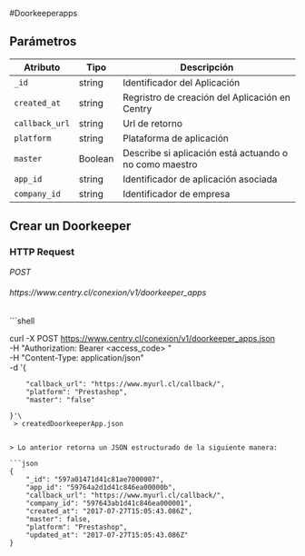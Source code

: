 #Doorkeeperapps



## Parámetros


| Atributo           |   Tipo  |                                      Descripción                                      |
| ---------          | ------- | ------------------------------------------------------------------------------------- |
| `_id`              | string  | Identificador del Aplicación                    |
| `created_at`       | string  | Regristro de creación del Aplicación en Centry                     |
| `callback_url`     | string  | Url de retorno                      |
| `platform`         | string  | Plataforma de aplicación               |
| `master`           | Boolean | Describe si aplicación está actuando o no como maestro               |
| `app_id`       	 | string  | Identificador de aplicación asociada     |
| `company_id`  	 | string  | Identificador de empresa       |   




## Crear un Doorkeeper

### HTTP Request


<div class="api-endpoint">
  <div class="endpoint-data">
    <i class="label label-post">POST</i>
    <h6> https://www.centry.cl/conexion/v1/doorkeeper_apps </h6>
  </div>
</div>
```shell

curl -X POST https://www.centry.cl/conexion/v1/doorkeeper_apps.json \
	-H "Authorization: Bearer <access_code> "\
    -H "Content-Type: application/json" \
    -d '{  

	    "callback_url": "https://www.myurl.cl/callback/",
		"platform": "Prestashop",
		"master": "false"
	
	}'\
	 > createdDoorkeeperApp.json


```

> Lo anterior retorna un JSON estructurado de la siguiente manera:

```json
{
    "_id": "597a01471d41c81ae7000007",
    "app_id": "59764a2d1d41c846ea00000b",
    "callback_url": "https://www.myurl.cl/callback/",
    "company_id": "597643ab1d41c846ea000001",
    "created_at": "2017-07-27T15:05:43.086Z",
    "master": false,
    "platform": "Prestashop",
    "updated_at": "2017-07-27T15:05:43.086Z"
}
```
